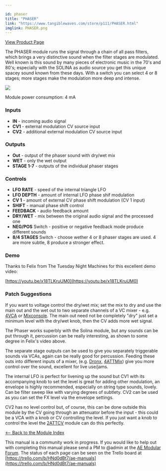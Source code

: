 ```yaml
---

id: phaser
title: "PHASER"
link: "https://www.tangiblewaves.com/store/p111/PHASER.html"
imglink: PHASER.png
---
```



[View Product Page](https://www.tangiblewaves.com/store/p111/PHASER.html)

The PHASER module runs the signal through a chain of all pass filters, which brings a very distinctive sound when the filter stages are modulated. Well known is this sound by many pieces of electronic music in the 70's and 80's; especially with the SOLINA as audio source you get this unique spacey sound known from these days. With a switch you can select 4 or 8 stages; more stages make the modulation more deep and intense.

[![](/images/th00---PHASER.png.jpg)](https://wiki.aemodular.com/uploads/AeManual/PHASER/PHASER.png "PHASER")

Module power consumption: 4 mA

### Inputs

*   **IN** - incoming audio signal
*   **CV1** - external modulation CV source input
*   **CV2** - additional external modulation CV source input

### Outputs

*   **Out** - output of the phaser sound with dry/wet mix
*   **WET** - only the wet output
*   **STAGE 1-7** - outputs of the individual phaser stages

### Controls

*   **LFO RATE** - speed of the internal triangle LFO
*   **LFO DEPTH** - amount of internal LFO phase shif modulation
*   **CV 1** - amount of external CV phase shift modulation (CV 1 input)
*   **SHIFT** - manual phase shift control
*   **FEEDBACK** - audio feedback amount
*   **DRY/WET** - mix between the original audio signal and the processed one
*   **NEG/POS** Switch - positive or negative feedback mode produce different sounds
*   **8/4 STAGES** Switch - choose wether 4 or 8 phaser stages are used. 4 are more subtle, 8 produce a stronger effect.

### Demo

Thanks to Felix from The Tuesday Night Machines for this excellent demo video:

[https://youtu.be/x18TLKruUM0](https://youtu.be/x18TLKruUM0)

### Patch Suggestions

If you want to voltage control the dry/wet mix; set the mix to dry and use the main out and the wet out to two separate channels of a VC mixer - e.g. [4VCA](https://wiki.aemodular.com/pmwiki.php/AeManual/4VCA) or [Mixconsole](https://wiki.aemodular.com/pmwiki.php/AeManual/MIXCONSOLE). The main out need not be completely "dry" just set a minimum level with the dry/wet knob, then the CV adds more wet signal.

The Phaser works superbly with the Solina module, but any sounds can be put through it, percussion can be really interesting, as shown to some degree in Felix's video above.

The separate stage outputs can be used to give you separately triggerable sounds via VCAs, again can be really good for percussion. Feeding these outs into different inputs of a mixer, (e.g. [Dronx](https://wiki.aemodular.com/pmwiki.php/AeManual/DRONX), [4ATTMix](https://wiki.aemodular.com/pmwiki.php/AeManual/4ATTMIX)) give you more control over the sound, excellent for live use/jams.

The internal LFO is perfect for livening up the sound but CV1 with its accompanying knob to set the level is great for adding other modulation, an envelope is highly recommended, especially on string type sounds, lovely. Can be filter sweep like with varying degrees of subtlety. CV2 can be used as you can set the FX level via the envelope settings.

CV2 has no level control but, of course, this can be done outside this module by the CV going through an attenuator before the input - this could be a VCA with a knob or CV controlling the level. If you just want a knob to control the level the [2ATTCV](https://wiki.aemodular.com/pmwiki.php/AeManual/2ATTCV) module can do this perfectly.

[<-- Back to the Module Index](https://wiki.aemodular.com/pmwiki.php/AeManual/Modules)

This manual is a community work in progress. If you would like to help out with completing this manual please send a PM to @admin at the [AE Modular Forum](http://forum.aemodular.com). The status of each page can be seen on the Trello board at [https://trello.com/b/HNd0dBt7/ae-manuals](https://trello.com/b/HNd0dBt7/ae-manuals)